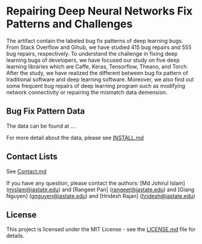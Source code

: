 # Repairing Deep Neural Networks Fix Patterns and Challenges
The artifact contain the labeled bug fix patterns of deep learning bugs. From Stack Overflow and Gihub, we have studied 415 bug repairs and 555 bug repairs, respectively. To understand the challenge in fixing deep learning bugs of developers, we have focused our study on five deep learning libraries which are Caffe, Keras, Tensorflow, Theano, and Torch. After the study, we have realized the different between bug fix pattern of traditional software and deep learning software. Moreover, we also find out some frequent bug repairs of deep learning program such as modifying network connectivity or repairing the mismatch data demension. 

## Bug Fix Pattern Data
The data can be found at ...

For more detail about the data, please see [INSTALL.md](./INSTALL.md)

## Contact Lists
See [Contact.md](./CONTACT.md)

If you have any question, please contact the authors: [Md Johirul Islam] (mislam@iastate.edu) and [Rangeet Pan] (rangeet@iastate.edu) and [Giang Nguyen] (gnguyen@iastate.edu) and [Hridesh Rajan] (hridesh@iastate.edu)

## License
This project is licensed under the MIT License - see the [LICENSE.md](./LICENSE.md) file for details.
